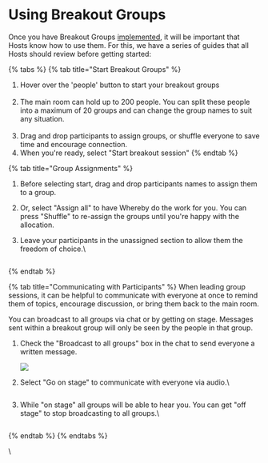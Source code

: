 # Using Breakout Groups

Once you have Breakout Groups [implemented](../../whereby-101/customizing-rooms/breakout-groups-with-embedded.md), it will be important that Hosts know how to use them. For this, we have a series of guides that all Hosts should review before getting started:

{% tabs %}
{% tab title="Start Breakout Groups" %}
1. Hover over the 'people' button to start your breakout groups\
   <img src="../../.gitbook/assets/BreakOut Groups start.png" alt="" data-size="original">
2. The main room can hold up to 200 people. You can split these people into a maximum of 20 groups and can change the group names to suit any situation.\
   <img src="../../.gitbook/assets/Screenshot 2023-04-14 at 2.03.06 PM.png" alt="" data-size="original">
3. Drag and drop participants to assign groups, or shuffle everyone to save time and encourage connection.
4. When you're ready, select "Start breakout session"
{% endtab %}

{% tab title="Group Assignments" %}
1. Before selecting start, drag and drop participants names to assign them to a group.
2. Or, select "Assign all" to have Whereby do the work for you. You can press "Shuffle" to re-assign the groups until you're happy with the allocation.
3.  Leave your participants in the unassigned section to allow them the freedom of choice.\


    <figure><img src="../../.gitbook/assets/file-4VezVUDlFq.gif" alt=""><figcaption></figcaption></figure>
{% endtab %}

{% tab title="Communicating with Participants" %}
When leading group sessions, it can be helpful to communicate with everyone at once to remind them of topics, encourage discussion, or bring them back to the main room.&#x20;

You can broadcast to all groups via chat or by getting on stage. Messages sent within a breakout group will only be seen by the people in that group.

1.  Check the "Broadcast to all groups" box in the chat to send everyone a written message.

    ![](../../.gitbook/assets/file-qnSyU1TEKF.png)
2.  Select "Go on stage" to communicate with everyone via audio.\


    <figure><img src="../../.gitbook/assets/file-Ze9qbAh00B.png" alt=""><figcaption></figcaption></figure>
3.  While "on stage" all groups will be able to hear you. You can get "off stage" to stop broadcasting to all groups.\


    <figure><img src="../../.gitbook/assets/file-JdkbZMehFm.png" alt=""><figcaption></figcaption></figure>
{% endtab %}
{% endtabs %}



\
